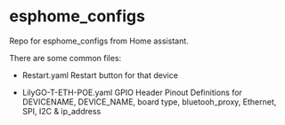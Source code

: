 # esphome_configs
Repo for esphome_configs from Home assistant.

There are some common files:
  - Restart.yaml
    Restart button for that device
    
  - LilyGO-T-ETH-POE.yaml
    GPIO Header Pinout
    Definitions for DEVICENAME, DEVICE_NAME, board type, bluetooh_proxy, Ethernet, SPI, I2C & ip_address
